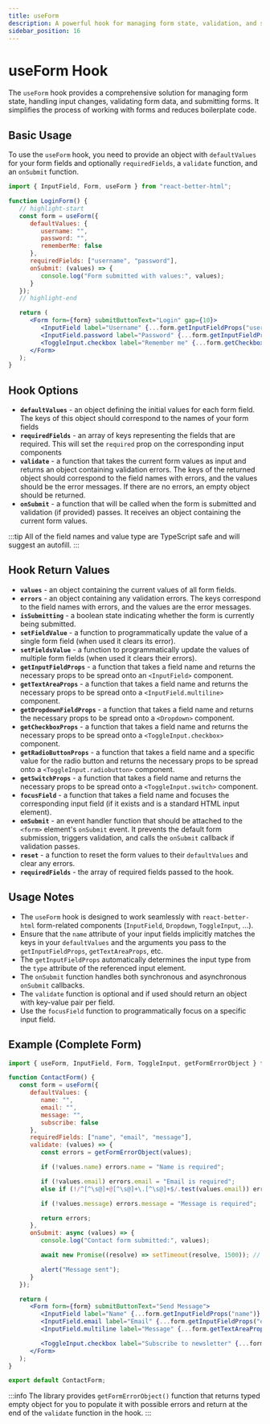 ```yaml
---
title: useForm
description: A powerful hook for managing form state, validation, and submission
sidebar_position: 16
---
```


# useForm Hook

The `useForm` hook provides a comprehensive solution for managing form state, handling input changes, validating form data, and submitting forms. It simplifies the process of working with forms and reduces boilerplate code.

## Basic Usage

To use the `useForm` hook, you need to provide an object with `defaultValues` for your form fields and optionally `requiredFields`, a `validate` function, and an `onSubmit` function.

```jsx
import { InputField, Form, useForm } from "react-better-html";

function LoginForm() {
   // highlight-start
   const form = useForm({
      defaultValues: {
         username: "",
         password: "",
         rememberMe: false
      },
      requiredFields: ["username", "password"],
      onSubmit: (values) => {
         console.log("Form submitted with values:", values);
      }
   });
   // highlight-end

   return (
      <Form form={form} submitButtonText="Login" gap={10}>
         <InputField label="Username" {...form.getInputFieldProps("username")} />
         <InputField.password label="Password" {...form.getInputFieldProps("password")} />
         <ToggleInput.checkbox label="Remember me" {...form.getCheckboxProps("rememberMe")} />
      </Form>
   );
}
```

## Hook Options

-  **`defaultValues`** - an object defining the initial values for each form field. The keys of this object should correspond to the names of your form fields
-  **`requiredFields`** - an array of keys representing the fields that are required. This will set the `required` prop on the corresponding input components
-  **`validate`** - a function that takes the current form values as input and returns an object containing validation errors. The keys of the returned object should correspond to the field names with errors, and the values should be the error messages. If there are no errors, an empty object should be returned.
-  **`onSubmit`** - a function that will be called when the form is submitted and validation (if provided) passes. It receives an object containing the current form values.

:::tip
All of the field names and value type are TypeScript safe and will suggest an autofill.
:::

## Hook Return Values

-  **`values`** - an object containing the current values of all form fields.
-  **`errors`** - an object containing any validation errors. The keys correspond to the field names with errors, and the values are the error messages.
-  **`isSubmitting`** - a boolean state indicating whether the form is currently being submitted.
-  **`setFieldValue`** - a function to programmatically update the value of a single form field (when used it clears its error).
-  **`setFieldsValue`** - a function to programmatically update the values of multiple form fields (when used it clears their errors).
-  **`getInputFieldProps`** - a function that takes a field name and returns the necessary props to be spread onto an `<InputField>` component.
-  **`getTextAreaProps`** - a function that takes a field name and returns the necessary props to be spread onto a `<InputField.multiline>` component.
-  **`getDropdownFieldProps`** - a function that takes a field name and returns the necessary props to be spread onto a `<Dropdown>` component.
-  **`getCheckboxProps`** - a function that takes a field name and returns the necessary props to be spread onto a `<ToggleInput.checkbox>` component.
-  **`getRadioButtonProps`** - a function that takes a field name and a specific value for the radio button and returns the necessary props to be spread onto a `<ToggleInput.radiobutton>` component.
-  **`getSwitchProps`** - a function that takes a field name and returns the necessary props to be spread onto a `<ToggleInput.switch>` component.
-  **`focusField`** - a function that takes a field name and focuses the corresponding input field (if it exists and is a standard HTML input element).
-  **`onSubmit`** - an event handler function that should be attached to the `<form>` element's `onSubmit` event. It prevents the default form submission, triggers validation, and calls the `onSubmit` callback if validation passes.
-  **`reset`** - a function to reset the form values to their `defaultValues` and clear any errors.
-  **`requiredFields`** - the array of required fields passed to the hook.

## Usage Notes

-  The `useForm` hook is designed to work seamlessly with `react-better-html` form-related components (`InputField`, `Dropdown`, `ToggleInput`, ...).
-  Ensure that the `name` attribute of your input fields implicitly matches the keys in your `defaultValues` and the arguments you pass to the `getInputFieldProps`, `getTextAreaProps`, etc.
-  The `getInputFieldProps` automatically determines the input type from the `type` attribute of the referenced input element.
-  The `onSubmit` function handles both synchronous and asynchronous `onSubmit` callbacks.
-  The `validate` function is optional and if used should return an object with key-value pair per field.
-  Use the `focusField` function to programmatically focus on a specific input field.

## Example (Complete Form)

```jsx
import { useForm, InputField, Form, ToggleInput, getFormErrorObject } from "react-better-html";

function ContactForm() {
   const form = useForm({
      defaultValues: {
         name: "",
         email: "",
         message: "",
         subscribe: false
      },
      requiredFields: ["name", "email", "message"],
      validate: (values) => {
         const errors = getFormErrorObject(values);

         if (!values.name) errors.name = "Name is required";

         if (!values.email) errors.email = "Email is required";
         else if (!/^[^\s@]+@[^\s@]+\.[^\s@]+$/.test(values.email)) errors.email = "Invalid email format";

         if (!values.message) errors.message = "Message is required";

         return errors;
      },
      onSubmit: async (values) => {
         console.log("Contact form submitted:", values);

         await new Promise((resolve) => setTimeout(resolve, 1500)); // Simulate API call

         alert("Message sent");
      }
   });

   return (
      <Form form={form} submitButtonText="Send Message">
         <InputField label="Name" {...form.getInputFieldProps("name")} />
         <InputField.email label="Email" {...form.getInputFieldProps("email")} />
         <InputField.multiline label="Message" {...form.getTextAreaProps("message")} />

         <ToggleInput.checkbox label="Subscribe to newsletter" {...form.getCheckboxProps("subscribe")} />
      </Form>
   );
}

export default ContactForm;
```

:::info
The library provides `getFormErrorObject()` function that returns typed empty object for you to populate it with possible errors and return at the end of the `validate` function in the hook.
:::
